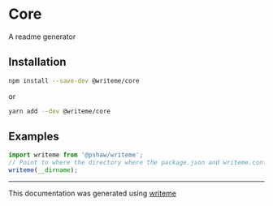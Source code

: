 # Core

A readme generator

## Installation

```bash
npm install --save-dev @writeme/core
```
or
```bash
yarn add --dev @writeme/core
```

## Examples

```javascript
import writeme from '@pshaw/writeme';
// Point to where the directory where the package.json and writeme.config.js files are
writeme(__dirname);
```

---
This documentation was generated using [writeme](https://www.npmjs.com/package/@pshaw/writeme)
